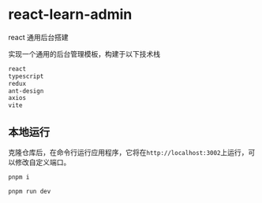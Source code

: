 # react-learn-admin

react 通用后台搭建

实现一个通用的后台管理模板，构建于以下技术栈

```bash
react
typescript
redux
ant-design
axios
vite
```

## 本地运行

克隆仓库后，在命令行运行应用程序，它将在`http://localhost:3002`上运行，可以修改自定义端口。

```bash
pnpm i

pnpm run dev
```
